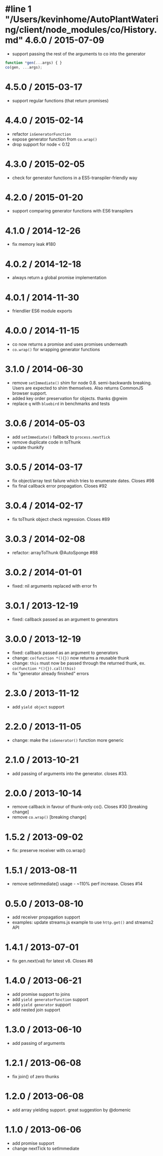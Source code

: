 #line 1 "/Users/kevinhome/AutoPlantWatering/client/node_modules/co/History.md"
4.6.0 / 2015-07-09
==================

 * support passing the rest of the arguments to co into the generator

 ```js
 function *gen(...args) { }
 co(gen, ...args);
 ```

4.5.0 / 2015-03-17
==================

 * support regular functions (that return promises)

4.4.0 / 2015-02-14
==================

 * refactor `isGeneratorFunction`
 * expose generator function from `co.wrap()`
 * drop support for node < 0.12

4.3.0 / 2015-02-05
==================

 * check for generator functions in a ES5-transpiler-friendly way

4.2.0 / 2015-01-20
==================

 * support comparing generator functions with ES6 transpilers

4.1.0 / 2014-12-26
==================

 * fix memory leak #180

4.0.2 / 2014-12-18
==================

 * always return a global promise implementation

4.0.1 / 2014-11-30
==================

 * friendlier ES6 module exports

4.0.0 / 2014-11-15
==================

 * co now returns a promise and uses promises underneath
 * `co.wrap()` for wrapping generator functions

3.1.0 / 2014-06-30
==================

 * remove `setImmediate()` shim for node 0.8. semi-backwards breaking.
   Users are expected to shim themselves. Also returns CommonJS browser support.
 * added key order preservation for objects. thanks @greim
 * replace `q` with `bluebird` in benchmarks and tests

3.0.6 / 2014-05-03
==================

 * add `setImmediate()` fallback to `process.nextTick`
 * remove duplicate code in toThunk
 * update thunkify

3.0.5 / 2014-03-17
==================

 * fix object/array test failure which tries to enumerate dates. Closes #98
 * fix final callback error propagation. Closes #92

3.0.4 / 2014-02-17
==================

 * fix toThunk object check regression. Closes #89

3.0.3 / 2014-02-08
==================

 * refactor: arrayToThunk @AutoSponge #88

3.0.2 / 2014-01-01
==================

 * fixed: nil arguments replaced with error fn

3.0.1 / 2013-12-19
==================

 * fixed: callback passed as an argument to generators

3.0.0 / 2013-12-19
==================

 * fixed: callback passed as an argument to generators
 * change: `co(function *(){})` now returns a reusable thunk
 * change: `this` must now be passed through the returned thunk, ex. `co(function *(){}).call(this)`
 * fix "generator already finished" errors

2.3.0 / 2013-11-12
==================

 * add `yield object` support

2.2.0 / 2013-11-05
==================

 * change: make the `isGenerator()` function more generic

2.1.0 / 2013-10-21
==================

 * add passing of arguments into the generator. closes #33.

2.0.0 / 2013-10-14
==================

 * remove callback in favour of thunk-only co(). Closes #30 [breaking change]
 * remove `co.wrap()` [breaking change]

1.5.2 / 2013-09-02
==================

 * fix: preserve receiver with co.wrap()

1.5.1 / 2013-08-11
==================

 * remove setImmediate() usage - ~110% perf increase. Closes #14

0.5.0 / 2013-08-10
==================

 * add receiver propagation support
 * examples: update streams.js example to use `http.get()` and streams2 API

1.4.1 / 2013-07-01
==================

 * fix gen.next(val) for latest v8. Closes #8

1.4.0 / 2013-06-21
==================

 * add promise support to joins
 * add `yield generatorFunction` support
 * add `yield generator` support
 * add nested join support

1.3.0 / 2013-06-10
==================

 * add passing of arguments

1.2.1 / 2013-06-08
==================

 * fix join() of zero thunks

1.2.0 / 2013-06-08
==================

 * add array yielding support. great suggestion by @domenic

1.1.0 / 2013-06-06
==================

 * add promise support
 * change nextTick to setImmediate
